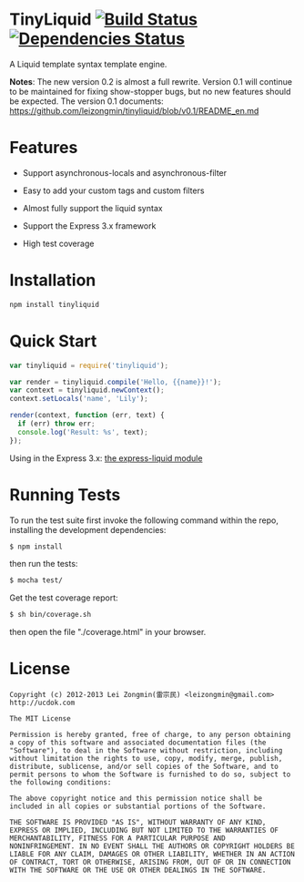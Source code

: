 TinyLiquid [![Build Status](https://secure.travis-ci.org/leizongmin/tinyliquid.png?branch=master)](http://travis-ci.org/leizongmin/tinyliquid) [![Dependencies Status](https://david-dm.org/leizongmin/tinyliquid.png)](http://david-dm.org/leizongmin/tinyliquid)
==============

A Liquid template syntax template engine. 

__Notes__: The new version 0.2 is almost a full rewrite. Version 0.1 will continue to be maintained for fixing show-stopper bugs, but no new features should be expected.
The version 0.1 documents: https://github.com/leizongmin/tinyliquid/blob/v0.1/README_en.md


Features
========

* Support asynchronous-locals and asynchronous-filter

* Easy to add your custom tags and custom filters

* Almost fully support the liquid syntax

* Support the Express 3.x framework

* High test coverage


Installation
============

```bash
npm install tinyliquid
```


Quick Start
===========

```javascript
var tinyliquid = require('tinyliquid');

var render = tinyliquid.compile('Hello, {{name}}!');
var context = tinyliquid.newContext();
context.setLocals('name', 'Lily');

render(context, function (err, text) {
  if (err) throw err;
  console.log('Result: %s', text);
});
```

Using in the Express 3.x: [the express-liquid module](https://github.com/leizongmin/express-liquid)


Running Tests
=============

To run the test suite first invoke the following command within the repo, installing the development dependencies:

```bash
$ npm install
```

then run the tests:

```bash
$ mocha test/
```

Get the test coverage report:

```bash
$ sh bin/coverage.sh
```

then open the file "./coverage.html" in your browser.


License
=======

```
Copyright (c) 2012-2013 Lei Zongmin(雷宗民) <leizongmin@gmail.com>
http://ucdok.com

The MIT License

Permission is hereby granted, free of charge, to any person obtaining
a copy of this software and associated documentation files (the
"Software"), to deal in the Software without restriction, including
without limitation the rights to use, copy, modify, merge, publish,
distribute, sublicense, and/or sell copies of the Software, and to
permit persons to whom the Software is furnished to do so, subject to
the following conditions:

The above copyright notice and this permission notice shall be
included in all copies or substantial portions of the Software.

THE SOFTWARE IS PROVIDED "AS IS", WITHOUT WARRANTY OF ANY KIND,
EXPRESS OR IMPLIED, INCLUDING BUT NOT LIMITED TO THE WARRANTIES OF
MERCHANTABILITY, FITNESS FOR A PARTICULAR PURPOSE AND
NONINFRINGEMENT. IN NO EVENT SHALL THE AUTHORS OR COPYRIGHT HOLDERS BE
LIABLE FOR ANY CLAIM, DAMAGES OR OTHER LIABILITY, WHETHER IN AN ACTION
OF CONTRACT, TORT OR OTHERWISE, ARISING FROM, OUT OF OR IN CONNECTION
WITH THE SOFTWARE OR THE USE OR OTHER DEALINGS IN THE SOFTWARE.
```
